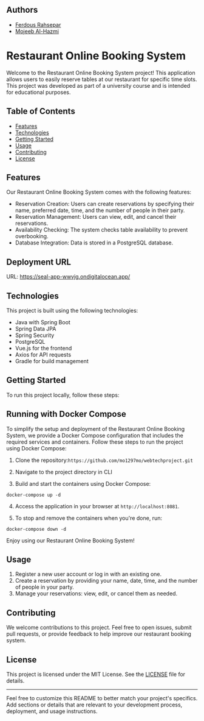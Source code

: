 ## Authors

- [Ferdous Rahsepar](https://github.com/mo1297mo)
- [Mojeeb Al-Hazmi](https://github.com/mojeeeb)

# Restaurant Online Booking System

Welcome to the Restaurant Online Booking System project! This application allows users to easily reserve tables at our restaurant for specific time slots. This project was developed as part of a university course and is intended for educational purposes.

## Table of Contents

- [Features](#features)
- [Technologies](#technologies)
- [Getting Started](#getting-started)
- [Usage](#usage)
- [Contributing](#contributing)
- [License](#license)

## Features

Our Restaurant Online Booking System comes with the following features:

- Reservation Creation: Users can create reservations by specifying their name, preferred date, time, and the number of people in their party.
- Reservation Management: Users can view, edit, and cancel their reservations.
- Availability Checking: The system checks table availability to prevent overbooking.
- Database Integration: Data is stored in a PostgreSQL database.

## Deployment URL

URL: https://seal-app-wwvjg.ondigitalocean.app/

## Technologies

This project is built using the following technologies:

- Java with Spring Boot
- Spring Data JPA
- Spring Security
- PostgreSQL
- Vue.js for the frontend
- Axios for API requests
- Gradle for build management

## Getting Started

To run this project locally, follow these steps:

## Running with Docker Compose

To simplify the setup and deployment of the Restaurant Online Booking System, we provide a Docker Compose configuration that includes the required services and containers. Follow these steps to run the project using Docker Compose:

1. Clone the repository:`https://github.com/mo1297mo/webtechproject.git`

2. Navigate to the project directory in CLI

3. Build and start the containers using Docker Compose:

```
docker-compose up -d
```

4. Access the application in your browser at `http://localhost:8081`.

5. To stop and remove the containers when you're done, run:

```
docker-compose down -d
```

Enjoy using our Restaurant Online Booking System!

## Usage

1. Register a new user account or log in with an existing one.
2. Create a reservation by providing your name, date, time, and the number of people in your party.
3. Manage your reservations: view, edit, or cancel them as needed.

## Contributing

We welcome contributions to this project. Feel free to open issues, submit pull requests, or provide feedback to help improve our restaurant booking system.

## License

This project is licensed under the MIT License. See the [LICENSE](LICENSE) file for details.

---

Feel free to customize this README to better match your project's specifics. Add sections or details that are relevant to your development process, deployment, and usage instructions.
